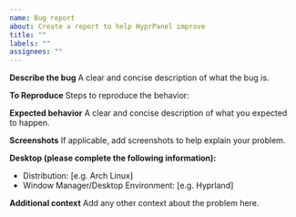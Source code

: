 ```yaml
---
name: Bug report
about: Create a report to help HyprPanel improve
title: ""
labels: ""
assignees: ""
---
```


**Describe the bug**
A clear and concise description of what the bug is.

**To Reproduce**
Steps to reproduce the behavior:

**Expected behavior**
A clear and concise description of what you expected to happen.

**Screenshots**
If applicable, add screenshots to help explain your problem.

**Desktop (please complete the following information):**

- Distribution: [e.g. Arch Linux]
- Window Manager/Desktop Environment: [e.g. Hyprland]

**Additional context**
Add any other context about the problem here.
